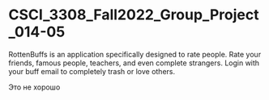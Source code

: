 # CSCI_3308_Fall2022_Group_Project_014-05
RottenBuffs is an application specifically designed to rate people. 
Rate your friends, famous people, teachers, and even complete strangers. 
Login with your buff email to completely trash or love others. 

Это не хорошо
